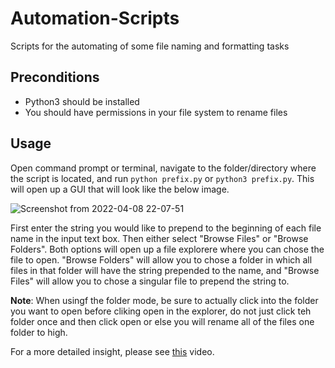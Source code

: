 # Automation-Scripts
Scripts for the automating of some file naming and formatting tasks

## Preconditions
* Python3 should be installed
* You should have permissions in your file system to rename files

## Usage
Open command prompt or terminal, navigate to the folder/directory where the script is located, and run `python prefix.py` or `python3 prefix.py`. This will open up a GUI that will look like the below image.

![Screenshot from 2022-04-08 22-07-51](https://user-images.githubusercontent.com/45480121/162555697-6b59c012-d9e1-448a-8339-78e2f0fcfd05.png)

First enter the string you would like to prepend to the beginning of each file name in the input text box. Then either select "Browse Files" or "Browse Folders". Both options will open up a file explorere where you can chose the file to open. "Browse Folders" will allow you to chose a folder in which all files in that folder will have the string prepended to the name, and "Browse Files" will allow you to chose a singular file to prepend the string to.

**Note**: When usingf the folder mode, be sure to actually click into the folder you want to open before cliking open in the explorer, do not just click teh folder once and then click open or else you will rename all of the files one folder to high.

For a more detailed insight, please see [this](https://watch.screencastify.com/v/9sCturQTdoSnaCQqt6WV) video.
